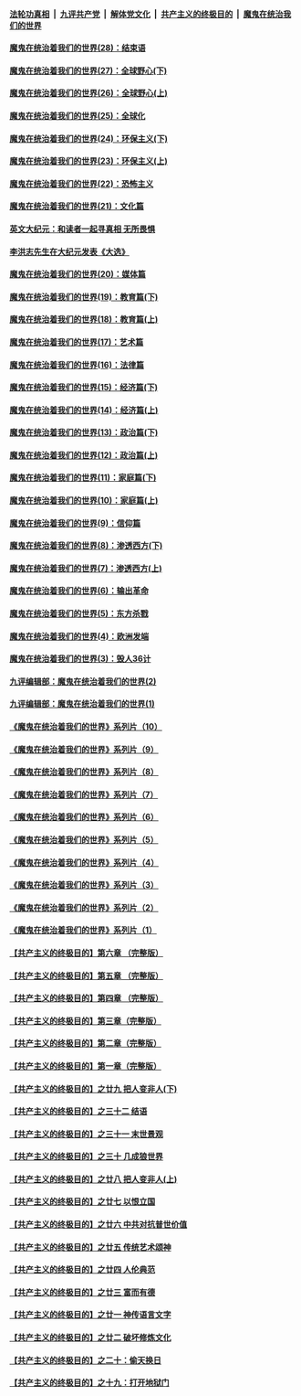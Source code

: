 

####  [法轮功真相](../../../../basic/blob/master/README.md?t=03141530) &nbsp;|&nbsp; [九评共产党](../../../../9ping.md/blob/master/README.md?t=03141530) &nbsp;|&nbsp; [解体党文化](../../../../jtdwh.md/blob/master/README.md?t=03141530)  &nbsp;|&nbsp; [共产主义的终极目的](../../../../gczydzjmd.md/blob/master/README.md?t=03141530) &nbsp;|&nbsp; [魔鬼在统治我们的世界](../../../../mgztzwmdsj.md/blob/master/README.md?t=03141530) 

#### [魔鬼在统治着我们的世界(28)：结束语](../pages/nsc422/n10936246.md?t=03141530) 

#### [魔鬼在统治着我们的世界(27)：全球野心(下)](../pages/nsc422/n10928319.md?t=03141530) 

#### [魔鬼在统治着我们的世界(26)：全球野心(上)](../pages/nsc422/n10900318.md?t=03141530) 

#### [魔鬼在统治着我们的世界(25)：全球化](../pages/nsc422/n10788205.md?t=03141530) 

#### [魔鬼在统治着我们的世界(24)：环保主义(下)](../pages/nsc422/n10695307.md?t=03141530) 

#### [魔鬼在统治着我们的世界(23)：环保主义(上)](../pages/nsc422/n10688613.md?t=03141530) 

#### [魔鬼在统治着我们的世界(22)：恐怖主义](../pages/nsc422/n10614727.md?t=03141530) 

#### [魔鬼在统治着我们的世界(21)：文化篇](../pages/nsc422/n10597706.md?t=03141530) 

#### [英文大纪元：和读者一起寻真相 无所畏惧](../pages/nsc422/n12542027.md?t=03141530) 

#### [李洪志先生在大纪元发表《大选》](../pages/nsc422/n12534746.md?t=03141530) 

#### [魔鬼在统治着我们的世界(20)：媒体篇](../pages/nsc422/n10586579.md?t=03141530) 

#### [魔鬼在统治着我们的世界(19)：教育篇(下)](../pages/nsc422/n10564808.md?t=03141530) 

#### [魔鬼在统治着我们的世界(18)：教育篇(上)](../pages/nsc422/n10526970.md?t=03141530) 

#### [魔鬼在统治着我们的世界(17)：艺术篇](../pages/nsc422/n10499093.md?t=03141530) 

#### [魔鬼在统治着我们的世界(16)：法律篇](../pages/nsc422/n10485969.md?t=03141530) 

#### [魔鬼在统治着我们的世界(15)：经济篇(下)](../pages/nsc422/n10469975.md?t=03141530) 

#### [魔鬼在统治着我们的世界(14)：经济篇(上)](../pages/nsc422/n10457370.md?t=03141530) 

#### [魔鬼在统治着我们的世界(13)：政治篇(下)](../pages/nsc422/n10448270.md?t=03141530) 

#### [魔鬼在统治着我们的世界(12)：政治篇(上)](../pages/nsc422/n10444576.md?t=03141530) 

#### [魔鬼在统治着我们的世界(11)：家庭篇(下)](../pages/nsc422/n10440961.md?t=03141530) 

#### [魔鬼在统治着我们的世界(10)：家庭篇(上)](../pages/nsc422/n10435448.md?t=03141530) 

#### [魔鬼在统治着我们的世界(9)：信仰篇](../pages/nsc422/n10432159.md?t=03141530) 

#### [魔鬼在统治着我们的世界(8)：渗透西方(下)](../pages/nsc422/n10429603.md?t=03141530) 

#### [魔鬼在统治着我们的世界(7)：渗透西方(上)](../pages/nsc422/n10426013.md?t=03141530) 

#### [魔鬼在统治着我们的世界(6)：输出革命](../pages/nsc422/n10421536.md?t=03141530) 

#### [魔鬼在统治着我们的世界(5)：东方杀戮](../pages/nsc422/n10417707.md?t=03141530) 

#### [魔鬼在统治着我们的世界(4)：欧洲发端](../pages/nsc422/n10414890.md?t=03141530) 

#### [魔鬼在统治着我们的世界(3)：毁人36计](../pages/nsc422/n10411583.md?t=03141530) 

#### [九评编辑部：魔鬼在统治着我们的世界(2)](../pages/nsc422/n10410036.md?t=03141530) 

#### [九评编辑部：魔鬼在统治着我们的世界(1)](../pages/nsc422/n10406825.md?t=03141530) 

#### [《魔鬼在统治着我们的世界》系列片（10）](../pages/nsc422/n12292670.md?t=03141530) 

#### [《魔鬼在统治着我们的世界》系列片（9）](../pages/nsc422/n12290859.md?t=03141530) 

#### [《魔鬼在统治着我们的世界》系列片（8）](../pages/nsc422/n12287445.md?t=03141530) 

#### [《魔鬼在统治着我们的世界》系列片（7）](../pages/nsc422/n12283425.md?t=03141530) 

#### [《魔鬼在统治着我们的世界》系列片（6）](../pages/nsc422/n12282314.md?t=03141530) 

#### [《魔鬼在统治着我们的世界》系列片（5）](../pages/nsc422/n12281419.md?t=03141530) 

#### [《魔鬼在统治着我们的世界》系列片（4）](../pages/nsc422/n12274024.md?t=03141530) 

#### [《魔鬼在统治着我们的世界》系列片（3）](../pages/nsc422/n12271322.md?t=03141530) 

#### [《魔鬼在统治着我们的世界》系列片（2）](../pages/nsc422/n12269049.md?t=03141530) 

#### [《魔鬼在统治着我们的世界》系列片（1）](../pages/nsc422/n12267575.md?t=03141530) 

#### [【共产主义的终极目的】第六章 （完整版）](../pages/nsc422/n11428913.md?t=03141530) 

#### [【共产主义的终极目的】第五章 （完整版）](../pages/nsc422/n11428912.md?t=03141530) 

#### [【共产主义的终极目的】第四章 （完整版）](../pages/nsc422/n11428907.md?t=03141530) 

#### [【共产主义的终极目的】第三章（完整版）](../pages/nsc422/n11428848.md?t=03141530) 

#### [【共产主义的终极目的】第二章（完整版）](../pages/nsc422/n11428831.md?t=03141530) 

#### [【共产主义的终极目的】第一章（完整版）](../pages/nsc422/n11417651.md?t=03141530) 

#### [【共产主义的终极目的】之廿九 把人变非人(下)](../pages/nsc422/n11344140.md?t=03141530) 

#### [【共产主义的终极目的】之三十二 结语](../pages/nsc422/n11360535.md?t=03141530) 

#### [【共产主义的终极目的】之三十一 末世景观](../pages/nsc422/n11351129.md?t=03141530) 

#### [【共产主义的终极目的】之三十 几成狼世界](../pages/nsc422/n11348280.md?t=03141530) 

#### [【共产主义的终极目的】之廿八 把人变非人(上)](../pages/nsc422/n11340492.md?t=03141530) 

#### [【共产主义的终极目的】之廿七 以恨立国](../pages/nsc422/n11336944.md?t=03141530) 

#### [【共产主义的终极目的】之廿六 中共对抗普世价值](../pages/nsc422/n11324785.md?t=03141530) 

#### [【共产主义的终极目的】之廿五 传统艺术颂神](../pages/nsc422/n11296396.md?t=03141530) 

#### [【共产主义的终极目的】之廿四 人伦典范](../pages/nsc422/n11296397.md?t=03141530) 

#### [【共产主义的终极目的】之廿三 富而有德](../pages/nsc422/n11283598.md?t=03141530) 

#### [【共产主义的终极目的】之廿一 神传语言文字](../pages/nsc422/n11263265.md?t=03141530) 

#### [【共产主义的终极目的】之廿二 破坏修炼文化](../pages/nsc422/n11245728.md?t=03141530) 

#### [【共产主义的终极目的】之二十：偷天换日](../pages/nsc422/n11238846.md?t=03141530) 

#### [【共产主义的终极目的】之十九：打开地狱门](../pages/nsc422/n11206376.md?t=03141530) 

